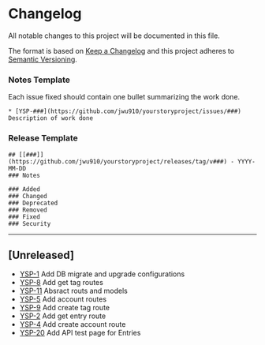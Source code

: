 # Changelog
All notable changes to this project will be documented in this file.

The format is based on [Keep a Changelog](https://keepachangelog.com/en/1.0.0/)
and this project adheres to [Semantic Versioning](https://semver.org/spec/v2.0.0.html).

### Notes Template
Each issue fixed should contain one bullet summarizing the work done.

```
* [YSP-###](https://github.com/jwu910/yourstoryproject/issues/###) Description of work done
```

### Release Template
```
## [[###]](https://github.com/jwu910/yourstoryproject/releases/tag/v###) - YYYY-MM-DD
### Notes

### Added
### Changed
### Deprecated
### Removed
### Fixed
### Security
```

<hr />

## [Unreleased]
* [YSP-1](https://github.com/jwu910/yourstoryproject/issues/1) Add DB migrate and upgrade configurations
* [YSP-8](https://github.com/jwu910/yourstoryproject/issues/8) Add get tag routes
* [YSP-11](https://github.com/jwu910/yourstoryproject/issues/11) Absract routs and models
* [YSP-5](https://github.com/jwu910/yourstoryproject/issues/5) Add account routes
* [YSP-9](https://github.com/jwu910/yourstoryproject/issues/9) Add create tag route
* [YSP-2](https://github.com/jwu910/yourstoryproject/issues/2) Add get entry route
* [YSP-4](https://github.com/jwu910/yourstoryproject/issues/4) Add create account route
* [YSP-20](https://github.com/jwu910/yourstoryproject/issues/20) Add API test page for Entries
